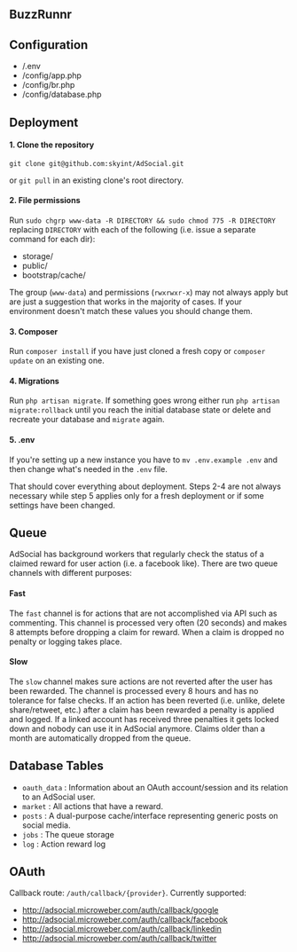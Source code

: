 ## BuzzRunnr

## Configuration
* /.env
* /config/app.php
* /config/br.php
* /config/database.php

## Deployment

#### 1. Clone the repository
```
git clone git@github.com:skyint/AdSocial.git
```
or `git pull` in an existing clone's root directory.

#### 2. File permissions
Run `sudo chgrp www-data -R DIRECTORY && sudo chmod 775 -R DIRECTORY` replacing `DIRECTORY` with each of the following (i.e. issue a separate command for each dir):

* storage/
* public/
* bootstrap/cache/

The group (`www-data`) and permissions (`rwxrwxr-x`) may not always apply but are just a suggestion that works in the majority of cases. If your environment doesn't match these values you should change them.

#### 3. Composer
Run `composer install` if you have just cloned a fresh copy or `composer update` on an existing one.

#### 4. Migrations
Run `php artisan migrate`. If something goes wrong either run `php artisan migrate:rollback` until you reach the initial database state or delete and recreate your database and `migrate` again.

#### 5. .env
If you're setting up a new instance you have to `mv .env.example .env` and then change what's needed in the `.env` file.

That should cover everything about deployment. Steps 2-4 are not always necessary while step 5 applies only for a fresh deployment or if some settings have been changed.

## Queue
AdSocial has background workers that regularly check the status of a claimed reward for user action (i.e. a facebook like). There are two queue channels with different purposes:

#### Fast
The `fast` channel is for actions that are not accomplished via API such as commenting.
This channel is processed very often (20 seconds) and makes 8 attempts before dropping a claim for reward. When a claim is dropped no penalty or logging takes place.

#### Slow
The `slow` channel makes sure actions are not reverted after the user has been rewarded. The channel is processed every 8 hours and has no tolerance for false checks. If an action has been reverted (i.e. unlike, delete share/retweet, etc.) after a claim has been rewarded a penalty is applied and logged. If a linked account has received three penalties it gets locked down and nobody can use it in AdSocial anymore.
Claims older than a month are automatically dropped from the queue.

## Database Tables
* `oauth_data` : Information about an OAuth account/session and its relation to an AdSocial user.
* `market` : All actions that have a reward.
* `posts` : A dual-purpose cache/interface representing generic posts on social media.
* `jobs` : The queue storage
* `log` : Action reward log

## OAuth
Callback route: `/auth/callback/{provider}`. Currently supported:
* http://adsocial.microweber.com/auth/callback/google
* http://adsocial.microweber.com/auth/callback/facebook
* http://adsocial.microweber.com/auth/callback/linkedin
* http://adsocial.microweber.com/auth/callback/twitter
